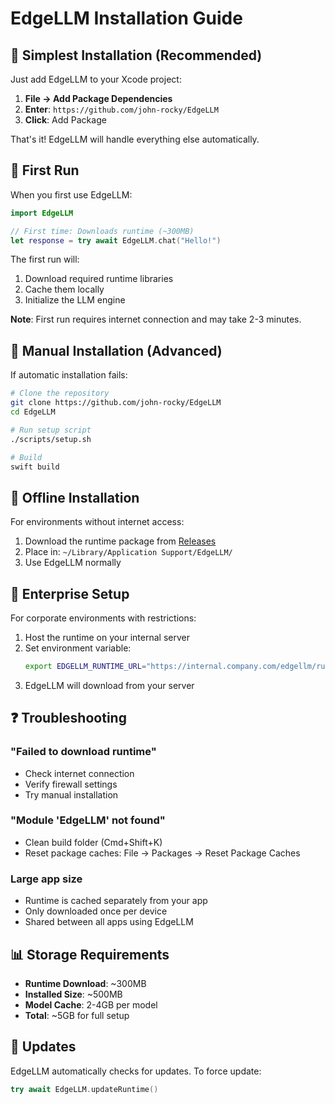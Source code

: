 # EdgeLLM Installation Guide

## 🚀 Simplest Installation (Recommended)

Just add EdgeLLM to your Xcode project:

1. **File → Add Package Dependencies**
2. **Enter**: `https://github.com/john-rocky/EdgeLLM`
3. **Click**: Add Package

That's it! EdgeLLM will handle everything else automatically.

## 📱 First Run

When you first use EdgeLLM:

```swift
import EdgeLLM

// First time: Downloads runtime (~300MB)
let response = try await EdgeLLM.chat("Hello!")
```

The first run will:
1. Download required runtime libraries
2. Cache them locally
3. Initialize the LLM engine

**Note**: First run requires internet connection and may take 2-3 minutes.

## 🔧 Manual Installation (Advanced)

If automatic installation fails:

```bash
# Clone the repository
git clone https://github.com/john-rocky/EdgeLLM
cd EdgeLLM

# Run setup script
./scripts/setup.sh

# Build
swift build
```

## 💾 Offline Installation

For environments without internet access:

1. Download the runtime package from [Releases](https://github.com/john-rocky/EdgeLLM/releases)
2. Place in: `~/Library/Application Support/EdgeLLM/`
3. Use EdgeLLM normally

## 🏢 Enterprise Setup

For corporate environments with restrictions:

1. Host the runtime on your internal server
2. Set environment variable:
   ```bash
   export EDGELLM_RUNTIME_URL="https://internal.company.com/edgellm/runtime.zip"
   ```
3. EdgeLLM will download from your server

## ❓ Troubleshooting

### "Failed to download runtime"
- Check internet connection
- Verify firewall settings
- Try manual installation

### "Module 'EdgeLLM' not found"
- Clean build folder (Cmd+Shift+K)
- Reset package caches: File → Packages → Reset Package Caches

### Large app size
- Runtime is cached separately from your app
- Only downloaded once per device
- Shared between all apps using EdgeLLM

## 📊 Storage Requirements

- **Runtime Download**: ~300MB
- **Installed Size**: ~500MB
- **Model Cache**: 2-4GB per model
- **Total**: ~5GB for full setup

## 🔄 Updates

EdgeLLM automatically checks for updates. To force update:

```swift
try await EdgeLLM.updateRuntime()
```
